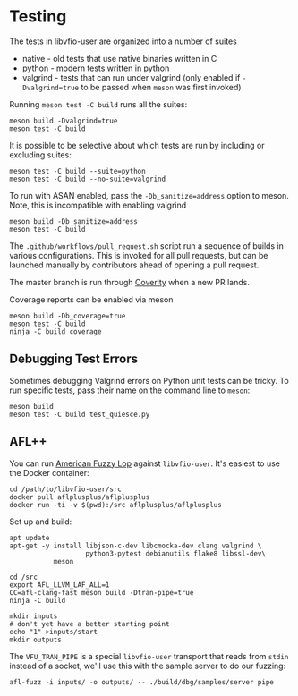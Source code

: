 Testing
=======

The tests in libvfio-user are organized into a number of suites

* native - old tests that use native binaries written in C
* python - modern tests written in python
* valgrind - tests that can run under valgrind (only enabled
             if `-Dvalgrind=true` to be passed when `meson`
	     was first invoked)

Running `meson test -C build` runs all the suites:

```
meson build -Dvalgrind=true
meson test -C build
```

It is possible to be selective about which tests are run
by including or excluding suites:

```
meson test -C build --suite=python
meson test -C build --no-suite=valgrind
```

To run with ASAN enabled, pass the `-Db_sanitize=address`
option to meson. Note, this is incompatible with enabling
valgrind

```
meson build -Db_sanitize=address
meson test -C build
```

The `.github/workflows/pull_request.sh` script run a
sequence of builds in various configurations. This is
invoked for all pull requests, but can be launched
manually by contributors ahead of opening a pull
request.

The master branch is run through [Coverity](scan.coverity.com) when a new PR
lands.

Coverage reports can be enabled via meson

```
meson build -Db_coverage=true
meson test -C build
ninja -C build coverage
```


Debugging Test Errors
---------------------

Sometimes debugging Valgrind errors on Python unit tests can be tricky. To
run specific tests, pass their name on the command line to `meson`:

```
meson build
meson test -C build test_quiesce.py
```

AFL++
-----

You can run [American Fuzzy Lop](https://github.com/AFLplusplus/AFLplusplus)
against `libvfio-user`. It's easiest to use the Docker container:

```
cd /path/to/libvfio-user/src
docker pull aflplusplus/aflplusplus
docker run -ti -v $(pwd):/src aflplusplus/aflplusplus
```

Set up and build:

```
apt update
apt-get -y install libjson-c-dev libcmocka-dev clang valgrind \
                   python3-pytest debianutils flake8 libssl-dev\
		   meson

cd /src
export AFL_LLVM_LAF_ALL=1
CC=afl-clang-fast meson build -Dtran-pipe=true
ninja -C build

mkdir inputs
# don't yet have a better starting point
echo "1" >inputs/start
mkdir outputs
```

The `VFU_TRAN_PIPE` is a special `libvfio-user` transport that reads from
`stdin` instead of a socket, we'll use this with the sample server to do our
fuzzing:

```
afl-fuzz -i inputs/ -o outputs/ -- ./build/dbg/samples/server pipe
```
